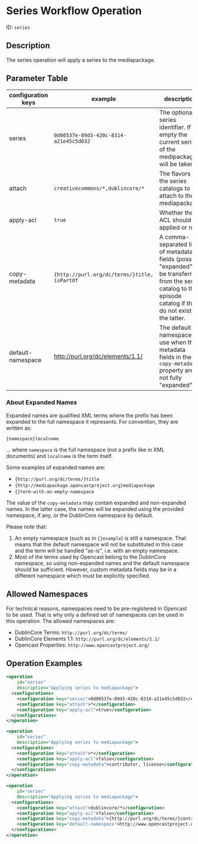 Series Workflow Operation
=========================

ID: `series`

Description
-----------

The series operation will apply a series to the mediapackage.


Parameter Table
---------------

|configuration keys|example|description|default value|
|------------------|-------|-----------|-------------|
|series            |`0d06537e-09d3-420c-8314-a21e45c5d032`      |The optional series identifier. If empty the current series of the medipackage will be taken.||
|attach            |`creativecommons/*,dublincore/*`            |The flavors of the series catalogs to attach to the mediapackage.||
|apply-acl         |`true`                                      |Whether the ACL should be applied or not.|`false`|
|copy-metadata     |`{http://purl.org/dc/terms/}title, isPartOf`|A comma-separated list of metadata fields (possibly "expanded") to be transferred from the series catalog to the episode catalog if they do not exist in the latter.||
|default-namespace |http://purl.org/dc/elements/1.1/|The default namespace to use when the metadata fields in the `copy-metadata` property are not fully "expanded".|`http://purl.org/dc/terms/` (DublinCore Term namespace)|


### About Expanded Names

Expanded names are qualified XML terms where the prefix has been expanded to the full namespace it represents. For
convention, they are written as:

    {namespace}localname

… where `namespace` is the full namespace (not a prefix like in XML documents) and `localname` is the term itself.

Some examples of expanded names are:

* `{http://purl.org/dc/terms/}title`
* `{http://mediapackage.opencastproject.org}mediapackage`
* `{}term-with-an-empty-namespace`

The value of the `copy-metadata` may contain expanded and non-expanded names. In the latter case, the names will be
expanded using the provided namespace, if any, or the DublinCore namespace by default.

Please note that:

1. An empty namespace (such as in `{}example`) is still a namespace. That means that the default namespace will not be
   substituted in this case and the term will be handled "as-is", i.e. with an empty namespace.
2. Most of the terms used by Opencast belong to the DublinCore namespace, so using non-expanded names and the default
   namespace should be sufficient. However, custom metadata fields may be in a different namespace which must be
   explicitly specified.


Allowed Namespaces
------------------

For technical reasons, namespaces need to be pre-registered in Opencast to be used. That is why only a defined set of
namespaces can be used in this operation. The allowed namespaces are:

* DublinCore Terms: `http://purl.org/dc/terms/`
* DublinCore Elements 1.1: `http://purl.org/dc/elements/1.1/`
* Opencast Properties: `http://www.opencastproject.org/`


Operation Examples
------------------

```XML
<operation
    id="series"
    description="Applying series to mediapackage">
  <configurations>
    <configuration key="series">0d06537e-09d3-420c-8314-a21e45c5d032</configuration>
    <configuration key="attach">*</configuration>
    <configuration key="apply-acl">true</configuration>
  </configurations>
</operation>
```

```XML
<operation
    id="series"
    description="Applying series to mediapackage">
  <configurations>
    <configuration key="attach">*</configuration>
    <configuration key="apply-acl">false</configuration>
    <configuration key="copy-metadata">contributor, license</configuration>
  </configurations>
</operation>
```

```XML
<operation
    id="series"
    description="Applying series to mediapackage">
  <configurations>
    <configuration key="attach">dublincore/*</configuration>
    <configuration key="apply-acl">false</configuration>
    <configuration key="copy-metadata">{http://purl.org/dc/terms/}contributor custom1 custom2</configuration>
    <configuration key="default-namespace">http://www.opencastproject.org/</configuration>
  </configurations>
</operation>
```
